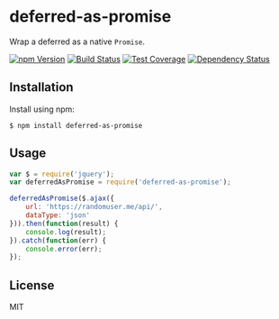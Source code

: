 # deferred-as-promise

Wrap a deferred as a native `Promise`.

[![npm Version][npm-badge]][npm]
[![Build Status][build-badge]][build-status]
[![Test Coverage][coverage-badge]][coverage-result]
[![Dependency Status][dep-badge]][dep-status]

## Installation

Install using npm:

    $ npm install deferred-as-promise

## Usage

```js
var $ = require('jquery');
var deferredAsPromise = require('deferred-as-promise');

deferredAsPromise($.ajax({
    url: 'https://randomuser.me/api/',
    dataType: 'json'
})).then(function(result) {
    console.log(result);
}).catch(function(err) {
    console.error(err);
});
```

## License

MIT

[build-badge]: https://img.shields.io/travis/jimf/deferred-as-promise/master.svg
[build-status]: https://travis-ci.org/jimf/deferred-as-promise
[npm-badge]: https://img.shields.io/npm/v/deferred-as-promise.svg
[npm]: https://www.npmjs.org/package/deferred-as-promise
[coverage-badge]: https://img.shields.io/coveralls/jimf/deferred-as-promise.svg
[coverage-result]: https://coveralls.io/r/jimf/deferred-as-promise
[dep-badge]: https://img.shields.io/david/jimf/deferred-as-promise.svg
[dep-status]: https://david-dm.org/jimf/deferred-as-promise
